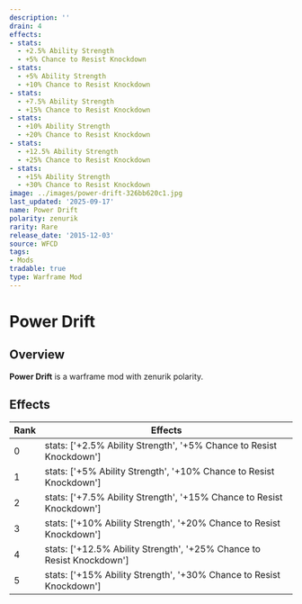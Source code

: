 ```yaml
---
description: ''
drain: 4
effects:
- stats:
  - +2.5% Ability Strength
  - +5% Chance to Resist Knockdown
- stats:
  - +5% Ability Strength
  - +10% Chance to Resist Knockdown
- stats:
  - +7.5% Ability Strength
  - +15% Chance to Resist Knockdown
- stats:
  - +10% Ability Strength
  - +20% Chance to Resist Knockdown
- stats:
  - +12.5% Ability Strength
  - +25% Chance to Resist Knockdown
- stats:
  - +15% Ability Strength
  - +30% Chance to Resist Knockdown
image: ../images/power-drift-326bb620c1.jpg
last_updated: '2025-09-17'
name: Power Drift
polarity: zenurik
rarity: Rare
release_date: '2015-12-03'
source: WFCD
tags:
- Mods
tradable: true
type: Warframe Mod
---
```


# Power Drift

## Overview

**Power Drift** is a warframe mod with zenurik polarity.

## Effects

| Rank | Effects |
|------|----------|
| 0 | stats: ['+2.5% Ability Strength', '+5% Chance to Resist Knockdown'] |
| 1 | stats: ['+5% Ability Strength', '+10% Chance to Resist Knockdown'] |
| 2 | stats: ['+7.5% Ability Strength', '+15% Chance to Resist Knockdown'] |
| 3 | stats: ['+10% Ability Strength', '+20% Chance to Resist Knockdown'] |
| 4 | stats: ['+12.5% Ability Strength', '+25% Chance to Resist Knockdown'] |
| 5 | stats: ['+15% Ability Strength', '+30% Chance to Resist Knockdown'] |

